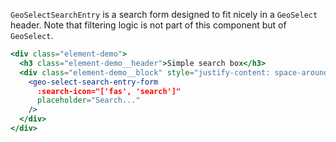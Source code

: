 `GeoSelectSearchEntry` is a search form designed to fit nicely in a `GeoSelect` header.
Note that filtering logic is not part of this component but of `GeoSelect`.

```jsx
<div class="element-demo">
  <h3 class="element-demo__header">Simple search box</h3>
  <div class="element-demo__block" style="justify-content: space-around;">
    <geo-select-search-entry-form
      :search-icon="['fas', 'search']"
      placeholder="Search..."
    />
  </div>
</div>
```

